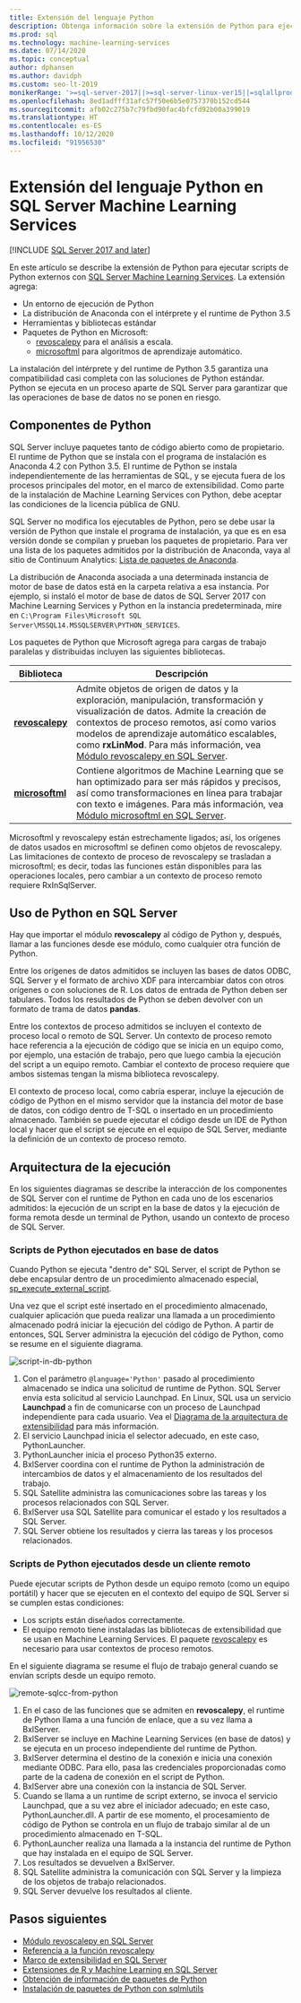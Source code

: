 ```yaml
---
title: Extensión del lenguaje Python
description: Obtenga información sobre la extensión de Python para ejecutar scripts de Python externos con SQL Server Machine Learning Services.
ms.prod: sql
ms.technology: machine-learning-services
ms.date: 07/14/2020
ms.topic: conceptual
author: dphansen
ms.author: davidph
ms.custom: seo-lt-2019
monikerRange: '>=sql-server-2017||>=sql-server-linux-ver15||=sqlallproducts-allversions'
ms.openlocfilehash: 8ed1adfff31afc57f50e6b5e0757370b152cd544
ms.sourcegitcommit: afb02c275b7c79fbd90fac4bfcfd92b00a399019
ms.translationtype: HT
ms.contentlocale: es-ES
ms.lasthandoff: 10/12/2020
ms.locfileid: "91956530"
---
```

# <a name="python-language-extension-in-sql-server-machine-learning-services"></a>Extensión del lenguaje Python en SQL Server Machine Learning Services
[!INCLUDE [SQL Server 2017 and later](../../includes/applies-to-version/sqlserver2017.md)]

En este artículo se describe la extensión de Python para ejecutar scripts de Python externos con [SQL Server Machine Learning Services](../sql-server-machine-learning-services.md). La extensión agrega:

- Un entorno de ejecución de Python
- La distribución de Anaconda con el intérprete y el runtime de Python 3.5
- Herramientas y bibliotecas estándar
- Paquetes de Python en Microsoft:
  - [revoscalepy](../python/ref-py-revoscalepy.md) para el análisis a escala.
  - [microsoftml](../python/ref-py-microsoftml.md) para algoritmos de aprendizaje automático.

La instalación del intérprete y del runtime de Python 3.5 garantiza una compatibilidad casi completa con las soluciones de Python estándar. Python se ejecuta en un proceso aparte de SQL Server para garantizar que las operaciones de base de datos no se ponen en riesgo.

## <a name="python-components"></a>Componentes de Python

SQL Server incluye paquetes tanto de código abierto como de propietario. El runtime de Python que se instala con el programa de instalación es Anaconda 4.2 con Python 3.5. El runtime de Python se instala independientemente de las herramientas de SQL, y se ejecuta fuera de los procesos principales del motor, en el marco de extensibilidad. Como parte de la instalación de Machine Learning Services con Python, debe aceptar las condiciones de la licencia pública de GNU. 

SQL Server no modifica los ejecutables de Python, pero se debe usar la versión de Python que instale el programa de instalación, ya que es en esa versión donde se compilan y prueban los paquetes de propietario. Para ver una lista de los paquetes admitidos por la distribución de Anaconda, vaya al sitio de Continuum Analytics: [Lista de paquetes de Anaconda](https://docs.continuum.io/anaconda/packages/pkg-docs).

La distribución de Anaconda asociada a una determinada instancia de motor de base de datos está en la carpeta relativa a esa instancia. Por ejemplo, si instaló el motor de base de datos de SQL Server 2017 con Machine Learning Services y Python en la instancia predeterminada, mire en `C:\Program Files\Microsoft SQL Server\MSSQL14.MSSQLSERVER\PYTHON_SERVICES`.

Los paquetes de Python que Microsoft agrega para cargas de trabajo paralelas y distribuidas incluyen las siguientes bibliotecas.

| Biblioteca | Descripción |
|---------|-------------|
| [**revoscalepy**](/machine-learning-server/python-reference/revoscalepy/revoscalepy-package) | Admite objetos de origen de datos y la exploración, manipulación, transformación y visualización de datos. Admite la creación de contextos de proceso remotos, así como varios modelos de aprendizaje automático escalables, como **rxLinMod**. Para más información, vea [Módulo revoscalepy en SQL Server](../python/ref-py-revoscalepy.md).  |
| [**microsoftml**](/machine-learning-server/python-reference/microsoftml/microsoftml-package) | Contiene algoritmos de Machine Learning que se han optimizado para ser más rápidos y precisos, así como transformaciones en línea para trabajar con texto e imágenes. Para más información, vea [Módulo microsoftml en SQL Server](../python/ref-py-microsoftml.md). |

Microsoftml y revoscalepy están estrechamente ligados; así, los orígenes de datos usados en microsoftml se definen como objetos de revoscalepy. Las limitaciones de contexto de proceso de revoscalepy se trasladan a microsoftml; es decir, todas las funciones están disponibles para las operaciones locales, pero cambiar a un contexto de proceso remoto requiere RxInSqlServer.

## <a name="using-python-in-sql-server"></a>Uso de Python en SQL Server

Hay que importar el módulo **revoscalepy** al código de Python y, después, llamar a las funciones desde ese módulo, como cualquier otra función de Python.

Entre los orígenes de datos admitidos se incluyen las bases de datos ODBC, SQL Server y el formato de archivo XDF para intercambiar datos con otros orígenes o con soluciones de R. Los datos de entrada de Python deben ser tabulares. Todos los resultados de Python se deben devolver con un formato de trama de datos **pandas**.

Entre los contextos de proceso admitidos se incluyen el contexto de proceso local o remoto de SQL Server. Un contexto de proceso remoto hace referencia a la ejecución de código que se inicia en un equipo como, por ejemplo, una estación de trabajo, pero que luego cambia la ejecución del script a un equipo remoto. Cambiar el contexto de proceso requiere que ambos sistemas tengan la misma biblioteca revoscalepy.

El contexto de proceso local, como cabría esperar, incluye la ejecución de código de Python en el mismo servidor que la instancia del motor de base de datos, con código dentro de T-SQL o insertado en un procedimiento almacenado. También se puede ejecutar el código desde un IDE de Python local y hacer que el script se ejecute en el equipo de SQL Server, mediante la definición de un contexto de proceso remoto.

## <a name="execution-architecture"></a>Arquitectura de la ejecución

En los siguientes diagramas se describe la interacción de los componentes de SQL Server con el runtime de Python en cada uno de los escenarios admitidos: la ejecución de un script en la base de datos y la ejecución de forma remota desde un terminal de Python, usando un contexto de proceso de SQL Server.

### <a name="python-scripts-executed-in-database"></a>Scripts de Python ejecutados en base de datos

Cuando Python se ejecuta "dentro de" SQL Server, el script de Python se debe encapsular dentro de un procedimiento almacenado especial, [sp_execute_external_script](../../relational-databases/system-stored-procedures/sp-execute-external-script-transact-sql.md).

Una vez que el script esté insertado en el procedimiento almacenado, cualquier aplicación que pueda realizar una llamada a un procedimiento almacenado podrá iniciar la ejecución del código de Python.  A partir de entonces, SQL Server administra la ejecución del código de Python, como se resume en el siguiente diagrama.

![script-in-db-python](../../machine-learning/python/media/script-in-db-python2.png)

1. Con el parámetro `@language='Python'` pasado al procedimiento almacenado se indica una solicitud de runtime de Python. SQL Server envía esta solicitud al servicio Launchpad.
En Linux, SQL usa un servicio **Launchpad** a fin de comunicarse con un proceso de Launchpad independiente para cada usuario. Vea el [Diagrama de la arquitectura de extensibilidad](extensibility-framework.md#architecture-diagram) para más información.
2. El servicio Launchpad inicia el selector adecuado, en este caso, PythonLauncher.
3. PythonLauncher inicia el proceso Python35 externo.
4. BxlServer coordina con el runtime de Python la administración de intercambios de datos y el almacenamiento de los resultados del trabajo.
5. SQL Satellite administra las comunicaciones sobre las tareas y los procesos relacionados con SQL Server.
6. BxlServer usa SQL Satellite para comunicar el estado y los resultados a SQL Server.
7. SQL Server obtiene los resultados y cierra las tareas y los procesos relacionados.

### <a name="python-scripts-executed-from-a-remote-client"></a>Scripts de Python ejecutados desde un cliente remoto

Puede ejecutar scripts de Python desde un equipo remoto (como un equipo portátil) y hacer que se ejecuten en el contexto del equipo de SQL Server si se cumplen estas condiciones:

+ Los scripts están diseñados correctamente.
+ El equipo remoto tiene instaladas las bibliotecas de extensibilidad que se usan en Machine Learning Services. El paquete [revoscalepy](../python/ref-py-revoscalepy.md) es necesario para usar contextos de proceso remotos.

En el siguiente diagrama se resume el flujo de trabajo general cuando se envían scripts desde un equipo remoto.

![remote-sqlcc-from-python](../../machine-learning/python/media/remote-sqlcc-from-python3.png)

1. En el caso de las funciones que se admiten en **revoscalepy**, el runtime de Python llama a una función de enlace, que a su vez llama a BxlServer.
2. BxlServer se incluye en Machine Learning Services (en base de datos) y se ejecuta en un proceso independiente del runtime de Python.
3. BxlServer determina el destino de la conexión e inicia una conexión mediante ODBC. Para ello, pasa las credenciales proporcionadas como parte de la cadena de conexión en el script de Python.
4. BxlServer abre una conexión con la instancia de SQL Server.
5. Cuando se llama a un runtime de script externo, se invoca el servicio Launchpad, que a su vez abre el iniciador adecuado; en este caso, PythonLauncher.dll. A partir de ese momento, el procesamiento de código de Python se controla en un flujo de trabajo similar al de un procedimiento almacenado en T-SQL.
6. PythonLauncher realiza una llamada a la instancia del runtime de Python que hay instalada en el equipo de SQL Server.
7. Los resultados se devuelven a BxlServer.
8. SQL Satellite administra la comunicación con SQL Server y la limpieza de los objetos de trabajo relacionados.
9. SQL Server devuelve los resultados al cliente.

## <a name="next-steps"></a>Pasos siguientes

+ [Módulo revoscalepy en SQL Server](../python/ref-py-revoscalepy.md)
+ [Referencia a la función revoscalepy](/r-server/python-reference/revoscalepy/revoscalepy-package) 
+ [Marco de extensibilidad en SQL Server](extensibility-framework.md)
+ [Extensiones de R y Machine Learning en SQL Server](extension-r.md)
+ [Obtención de información de paquetes de Python](../package-management/python-package-information.md)
+ [Instalación de paquetes de Python con sqlmlutils](../package-management/install-additional-python-packages-on-sql-server.md)